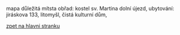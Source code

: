 mapa důležitá mítsta obřad: kostel sv. Martina dolní újezd, ubytování: jiráskova 133, litomyšl, čistá kulturní dům,

[zpet na hlavni stranku](./IntroPage.md)